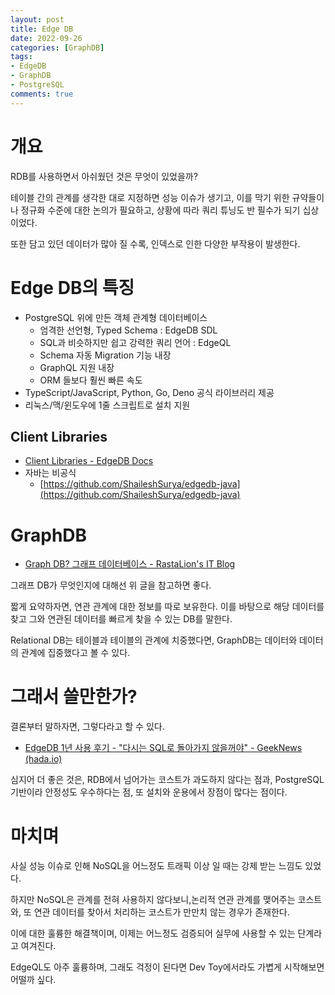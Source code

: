```yaml
---
layout: post
title: Edge DB
date: 2022-09-26
categories: [GraphDB]
tags: 
- EdgeDB
- GraphDB
- PostgreSQL
comments: true
---
```


# 개요

RDB를 사용하면서 아쉬웠던 것은 무엇이 있었을까?

테이블 간의 관계를 생각한 대로 지정하면 성능 이슈가 생기고, 이를 막기 위한 규약들이나 정규화 수준에 대한 논의가 필요하고, 상황에 따라 쿼리 튜닝도 반 필수가 되기 십상이었다.

또한 담고 있던 데이터가 많아 질 수록, 인덱스로 인한 다양한 부작용이 발생한다.

# Edge DB의 특징

- PostgreSQL 위에 만든 객체 관계형 데이터베이스
    - 엄격한 선언형, Typed Schema : EdgeDB SDL
    - SQL과 비슷하지만 쉽고 강력한 쿼리 언어 : EdgeQL
    - Schema 자동 Migration 기능 내장
    - GraphQL 지원 내장
    - ORM 들보다 훨씬 빠른 속도
- TypeScript/JavaScript, Python, Go, Deno 공식 라이브러리 제공
- 리눅스/맥/윈도우에 1줄 스크립트로 설치 지원

## Client Libraries

- [Client Libraries - EdgeDB Docs](https://www.edgedb.com/docs/clients/index)
- 자바는 비공식
    - [https://github.com/ShaileshSurya/edgedb-java](https://github.com/ShaileshSurya/edgedb-java)
    

# GraphDB

- [Graph DB? 그래프 데이터베이스 - RastaLion's IT Blog](https://rastalion.me/graph-db-%EA%B7%B8%EB%9E%98%ED%94%84-%EB%8D%B0%EC%9D%B4%ED%84%B0%EB%B2%A0%EC%9D%B4%EC%8A%A4/)

그래프 DB가 무엇인지에 대해선 위 글을 참고하면 좋다.

짧게 요약하자면, 연관 관계에 대한 정보를 따로 보유한다. 이를 바탕으로 해당 데이터를 찾고 그와 연관된 데이터를 빠르게 찾을 수 있는 DB를 말한다.

Relational DB는 테이블과 테이블의 관계에 치중했다면, GraphDB는 데이터와 데이터의 관계에 집중했다고 볼 수 있다.

# 그래서 쓸만한가?

결론부터 말하자면, 그렇다라고 할 수 있다.

- [EdgeDB 1년 사용 후기 - "다시는 SQL로 돌아가지 않을꺼야" - GeekNews (hada.io)](https://news.hada.io/topic?id=7052)

심지어 더 좋은 것은, RDB에서 넘어가는 코스트가 과도하지 않다는 점과, PostgreSQL 기반이라 안정성도 우수하다는 점, 또 설치와 운용에서 장점이 많다는 점이다.

# 마치며

사실 성능 이슈로 인해 NoSQL을 어느정도 트래픽 이상 일 때는 강제 받는 느낌도 있었다.

하지만 NoSQL은 관계를 전혀 사용하지 않다보니,논리적 연관 관계를 맺어주는 코스트와, 또 연관 데이터를 찾아서 처리하는 코스트가 만만치 않는 경우가 존재한다.

이에 대한 훌륭한 해결책이며, 이제는 어느정도 검증되어 실무에 사용할 수 있는 단계라고 여겨진다.

EdgeQL도 아주 훌륭하며, 그래도 걱정이 된다면 Dev Toy에서라도 가볍게 시작해보면 어떨까 싶다.